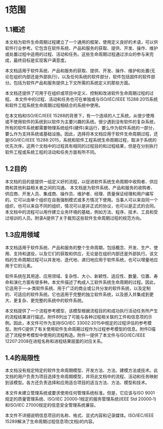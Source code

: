 # 1范围

## 1.1概述

本文档为软件生命周期过程建立了一个通用的框架，使用定义良好的术语，可以供软件行业参考。它包含在软件系统、产品和服务的获取、提供、开发、操作、维护或处置过程中适用的过程、活动和任务。这些生命周期过程通过涉众的参与来完成，最终目标是实现客户满意度。

本文档适用于软件系统、产品和服务的获取、提供、开发、操作、维护和处置(无论在组织内部还是外部执行)，以及任何系统的软件部分，软件包括固件的软件部分。包括为软件产品和服务提供上下文所需的系统定义的那些方面。

本文档还提供了可用于在组织或项目中定义、控制和改进软件生命周期过程的过程。
本文件中的过程、活动和任务也可在单独或与ISO/IEC/IEEE 15288:2015系统和软件工程系统生命周期过程相结合的系统中使用。

在本文档和ISO/IEC/IEEE 15288的背景下，有一个连续的人工系统，从很少使用或不使用软件的系统到以软件为主要兴趣的系统。很少遇到没有软件的复杂系统，所有的软件系统都需要物理系统组件(硬件)来运行，要么作为软件系统的一部分，要么作为支持系统或基础设施。因此，选择将本文档应用于软件生命周期过程，还是ISO/IEC/IEEE 15288:2015，系统和软件工程系统生命周期过程，取决于系统的优先次序。这两个文档中的过程具有相同的过程目的和过程结果，但是在分别执行软件工程或系统工程的活动和任务方面有所不同。

## 1.2目的

本文档的目的是提供一组定义好的流程，以促进软件系统生命周期中收购者、供应商和其他利益相关者之间的沟通。
本文档是为软件系统、产品和服务的收购者、供应商、开发人员、集成商、操作员、维护者、经理、质量保证经理和用户编写的。它可以由单个组织在自我强制模式或多方情况下使用。当事人可以来自同一个组织，也可以来自不同的组织，情况可以是非正式的协议，也可以是正式的合同。
本文档中的流程可以用作建立业务环境的基础，例如方法、程序、技术、工具和受过培训的人员。附录A提供了关于裁剪这些软件生命周期过程的规范方向。

## 1.3应用领域

本文档适用于软件系统、产品和服务的整个生命周期，包括概念、开发、生产、使用、支持和退役，以及它们的获取和供应，无论是在组织内部还是外部执行。该文档的生命周期过程可以并发地、迭代地、递归地应用于软件系统，也可以增量地应用于它的元素。

软件系统在其用途、应用领域、复杂性、大小、新颖性、适应性、数量、位置、寿命和演化方面有很多种。本文件描述了构成人工软件系统生命周期的过程。因此，它适用于一‐a‐类软件系统、用于广泛的商业或公共分发的软件系统，以及定制的、可适应的软件系统。它也适用于完整的独立软件系统，以及嵌入并集成到更大、更复杂、更完整的系统中的软件系统。

本文档提供了一个流程参考模型，该模型根据流程目的和成功执行活动任务所产生的流程结果进行描述。附件B列出了可能与各种过程相关联的工件和信息项的示例。因此，本文件可作为支持ISO/IEC 33002:2015中规定的过程评估的参考模型。附件C提供了有关使用软件生命周期过程作为过程参考模型的信息。附件D描述了流程参考模型中使用的流程构造。附件一提供了本文件与ISO/IEC/IEEE 12207:2008在进程名称和进程结果层面的对应关系。

## 1.4的局限性

本文档没有规定特定的软件生命周期模型、开发方法、方法、建模方法或技术。此文档的用户负责为项目选择生命周期模型，并将此文档中的流程、活动和任务映射到该模型。各方还负责选择和应用适合项目的适当方法、方法、模型和技术。

本文件未建立管理系统或要求使用任何管理系统标准。但是，它应该与ISO 9001规定的质量管理系统、ISO/IEC 20000‐1规定的服务管理系统(IEEE Std 20000‐1)和ISO/IEC 27000规定的信息安全管理系统兼容。

本文件不详细说明信息项目的名称、格式、显式内容和记录媒体。ISO/IEC/IEEE 15289解决了生命周期过程信息项(文档)的内容。
